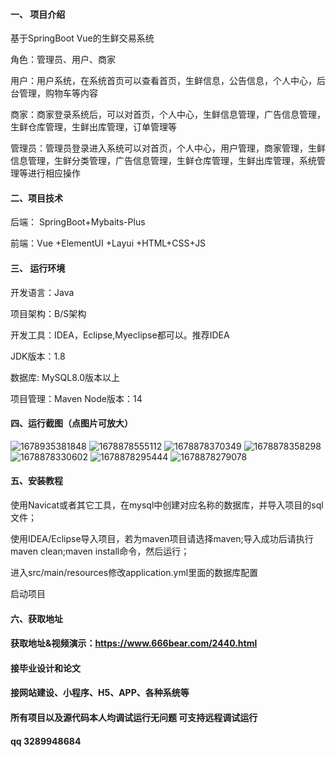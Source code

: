 #### 一、 项目介绍
基于SpringBoot Vue的生鲜交易系统

角色：管理员、用户、商家

用户：用户系统，在系统首页可以查看首页，生鲜信息，公告信息，个人中心，后台管理，购物车等内容

商家：商家登录系统后，可以对首页，个人中心，生鲜信息管理，广告信息管理，生鲜仓库管理，生鲜出库管理，订单管理等

管理员：管理员登录进入系统可以对首页，个人中心，用户管理，商家管理，生鲜信息管理，生鲜分类管理，广告信息管理，生鲜仓库管理，生鲜出库管理，系统管理等进行相应操作

#### 二、项目技术
后端： SpringBoot+Mybaits-Plus

前端：Vue +ElementUI +Layui +HTML+CSS+JS

#### 三、 运行环境
开发语言：Java

项目架构：B/S架构

开发工具：IDEA，Eclipse,Myeclipse都可以。推荐IDEA

JDK版本：1.8

数据库: MySQL8.0版本以上

项目管理：Maven
Node版本：14
#### 四、运行截图（点图片可放大）
![1678935381848](https://github.com/666bears/freshs/assets/143094776/3221b189-4c4c-4a5a-ab31-1168523c2ef3)
![1678878555112](https://github.com/666bears/freshs/assets/143094776/5d2e0bf0-965b-43f2-84d9-ea641d0e56cd)
![1678878370349](https://github.com/666bears/freshs/assets/143094776/9f878b6f-68eb-4dfc-a91b-0bb3c7664217)
![1678878358298](https://github.com/666bears/freshs/assets/143094776/9baa1f5c-5fcd-452d-a2b5-cdbd93a62ce1)
![1678878330602](https://github.com/666bears/freshs/assets/143094776/3c1e71a5-e628-4c18-aaa4-57babf47a4b6)
![1678878295444](https://github.com/666bears/freshs/assets/143094776/6e7859e2-9e50-413a-8365-1a9d33de9de3)
![1678878279078](https://github.com/666bears/freshs/assets/143094776/64929c45-6344-4ff9-b964-6c88dcdcdd1c)



#### 五、安装教程
使用Navicat或者其它工具，在mysql中创建对应名称的数据库，并导入项目的sql文件；

使用IDEA/Eclipse导入项目，若为maven项目请选择maven;导入成功后请执行maven clean;maven install命令，然后运行；

进入src/main/resources修改application.yml里面的数据库配置

启动项目
#### 六、获取地址
#### 获取地址&视频演示：https://www.666bear.com/2440.html

#### 接毕业设计和论文
#### 接网站建设、小程序、H5、APP、各种系统等
#### 所有项目以及源代码本人均调试运行无问题 可支持远程调试运行
#### qq 3289948684
